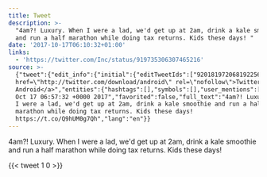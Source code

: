 ```yaml
---
title: Tweet
description: >-
  "4am?! Luxury. When I were a lad, we'd get up at 2am, drink a kale smoothie
  and run a half marathon while doing tax returns. Kids these days! "
date: '2017-10-17T06:10:32+01:00'
links:
  - 'https://twitter.com/Inc/status/919735306307465216'
source: >-
  {"tweet":{"edit_info":{"initial":{"editTweetIds":["920181972068192256"],"editableUntil":"2017-10-17T07:57:32.952Z","editsRemaining":"5","isEditEligible":true}},"retweeted":false,"source":"<a
  href=\"http://twitter.com/download/android\" rel=\"nofollow\">Twitter for
  Android</a>","entities":{"hashtags":[],"symbols":[],"user_mentions":[],"urls":[{"url":"https://t.co/Q9hUM0g7Qh","expanded_url":"https://twitter.com/Inc/status/919735306307465216","display_url":"twitter.com/Inc/status/919…","indices":["141","164"]}]},"display_text_range":["0","164"],"favorite_count":"1","id_str":"920181972068192256","truncated":false,"retweet_count":"0","id":"920181972068192256","possibly_sensitive":false,"created_at":"Tue
  Oct 17 06:57:32 +0000 2017","favorited":false,"full_text":"4am?! Luxury. When
  I were a lad, we'd get up at 2am, drink a kale smoothie and run a half
  marathon while doing tax returns. Kids these days!
  https://t.co/Q9hUM0g7Qh","lang":"en"}}
---
```

4am?! Luxury. When I were a lad, we'd get up at 2am, drink a kale smoothie and run a half marathon while doing tax returns. Kids these days! 
    
{{< tweet 1 0 >}}
    
